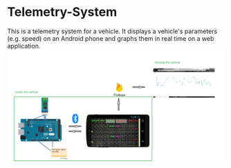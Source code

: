 # Telemetry-System
This is a telemetry system for a vehicle. It displays a vehicle's parameters (e.g. speed) on an Android phone and graphs them in real time on a web application.
![Contribution guidelines for this project](System.jpg)
